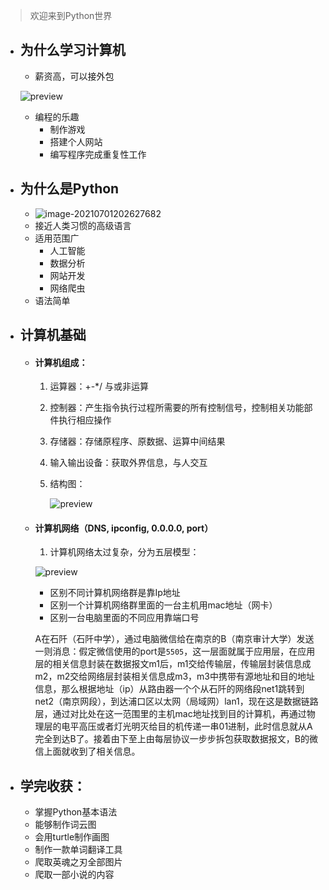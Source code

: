  > 欢迎来到Python世界

- ## 为什么学习计算机

    -  薪资高，可以接外包
    
    ![preview](D:\markdown\python\教学\pictures\v2-98b0e37054b0e694d41ae456d38ab870_r.jpg)
    
    - 编程的乐趣
      - 制作游戏
      - 搭建个人网站
      - 编写程序完成重复性工作



- ## 为什么是Python

    - ![image-20210701202627682](D:\markdown\python\教学\pictures\image-20210701202627682.png)
    - 接近人类习惯的高级语言
    - 适用范围广
      - 人工智能
      - 数据分析
      - 网站开发
      - 网络爬虫
    - 语法简单



- ## 计算机基础

    - #### 计算机组成：
         1. 运算器：+-*/ 与或非运算
    
         2. 控制器：产生指令执行过程所需要的所有控制信号，控制相关功能部件执行相应操作
    
         3. 存储器：存储原程序、原数据、运算中间结果
    
         4. 输入输出设备：获取外界信息，与人交互
    
         5. 结构图：
    
            ![preview](D:\markdown\python\教学\pictures\v2-7bbe8f8ef9461d48d1d856efd19422aa_r.jpg)
    
            

    - #### 计算机网络（DNS, ipconfig, 0.0.0.0, port）

         1. 计算机网络太过复杂，分为五层模型：

         ![preview](D:\markdown\python\教学\pictures\v2-cdf35f4ef337f3c9673ae7d31527a3c1_r.jpg)

         - 区别不同计算机网络群是靠Ip地址
         - 区别一个计算机网络群里面的一台主机用mac地址（网卡）
         - 区别一台电脑里面的不同应用靠端口号

         A在石阡（石阡中学），通过电脑微信给在南京的B（南京审计大学）发送一则消息：假定微信使用的port是`5505`，这一层面就属于应用层，在应用层的相关信息封装在数据报文m1后，m1交给传输层，传输层封装信息成m2，m2交给网络层封装相关信息成m3，m3中携带有源地址和目的地址信息，那么根据地址（ip）从路由器一个个从石阡的网络段net1跳转到net2（南京网段），到达浦口区以太网（局域网）lan1，现在这是数据链路层，通过对比处在这一范围里的主机mac地址找到目的计算机，再通过物理层的电平高压或者灯光明灭给目的机传递一串01进制，此时信息就从A完全到达B了。接着由下至上由每层协议一步步拆包获取数据报文，B的微信上面就收到了相关信息。
         
         
    
- ## 学完收获：

    - 掌握Python基本语法
    - 能够制作词云图
    - 会用turtle制作画图
    - 制作一款单词翻译工具
    - 爬取英魂之刃全部图片
    - 爬取一部小说的内容

    

